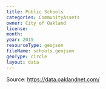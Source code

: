 ```yaml
---
title: Public Schools
categories: CommunityAssets
owner: City of Oakland
license:
month:
year: 2015
resourceType: geojson
fileName: schools.geojson
geoType: circle
layout: data
---
```

Source: https://data.oaklandnet.com/
